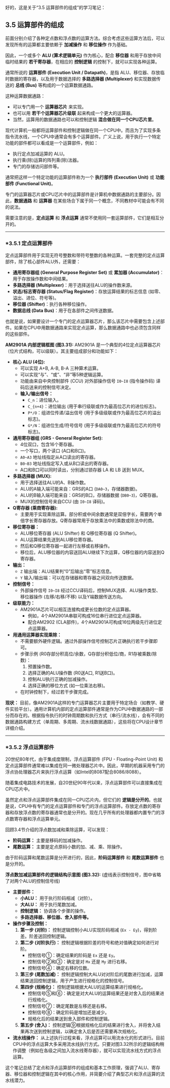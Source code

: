 好的，这是关于“3.5 运算部件的组成”的学习笔记：

## 3.5 运算部件的组成

前面分别介绍了各种定点数和浮点数的运算方法。综合考虑这些运算方法后，可以发现所有的运算都主要依赖于 **加减操作** 和 **移位操作** 作为基础。

因此，一个或多个 **ALU (算术逻辑单元)** 作为核心，配合 **移位器** 和用于存放中间临时结果的 **若干寄存器**，在相应的 **控制逻辑** 的控制下，就可以实现各种运算。

通常所说的 **运算部件 (Execution Unit / Datapath)**，是指 ALU、移位器、存放临时数据的寄存器，以及用于数据选择的 **多路选择器 (Multiplexer)** 和实现数据传送的 **总线 (Bus)** 等构成的一个运算数据通路。

这种运算数据通路：
*   可以专门用一个 **运算器芯片** 来实现。
*   也可以用 **若干个运算器芯片级联** 起来构成一个更大的运算器。
*   当然，运算用的数据通路也可以和控制逻辑 **混合做在同一个CPU芯片里**。

现代计算机一般都将运算部件和控制逻辑做在同一个CPU中。而且为了实现多条指令流水线，一个CPU中通常会有多个运算部件。广义上说，用于执行一个特定功能的部件都可以看成是一个运算部件，例如：
*   执行定点加减运算的 ALU。
*   执行乘(除)运算的阵列乘(除)法器。
*   专门的存储访问部件等。

通常把这样一个特定功能的运算部件称为一个 **执行部件 (Execution Unit)** 或 **功能部件 (Functional Unit)**。

专门的运算器芯片或CPU芯片中的运算部件是计算机中数据通路的主要部分。因此，**数据通路** 和 **运算器** 在某些场合下属于同一个概念，不同教材中可能会有不同的说法。

需要注意的是，**定点运算** 和 **浮点运算** 通常不使用同一套运算部件，它们是相互分开的。

---

### *3.5.1 定点运算部件

定点运算部件用于实现无符号整数和带符号整数的各种运算。一套完整的定点运算部件，除了核心部件ALU外，还需要：

*   **通用寄存器组 (General Purpose Register Set)** 或 **累加器 (Accumulator)**：用于存放操作数和中间结果。
*   **多路选择器 (Multiplexer)**：用于选择送往ALU的操作数来源。
*   **状态/标志寄存器 (Status/Flag Register)**：存放运算结果的标志信息 (如零、溢出、进位、符号等)。
*   **移位器 (Shifter)**：执行各种移位操作。
*   **数据总线 (Data Bus)**：用于在各部件之间传送数据。

也就是说，如果要设计一个专门的定点运算器芯片，那么该芯片中需要包含上述部件。如果在CPU中用数据通路来实现定点运算，那么数据通路中也必须包含同样的这些部件。

**AM2901A 内部逻辑框图 (图3.31):**
AM2901A 是一个典型的4位定点运算器芯片（位片式结构，可以级联）。其主要组成部分和功能如下：

*   **核心 ALU (4位):**
    *   可以实现 A+B, A-B, B-A 三种算术运算。
    *   可以实现“与”、“或”、“非”等5种逻辑运算。
    *   功能由来自中央控制部件 (CCU) 对外部操作信号 `I0~I8` (指令操作码) 译码后送来的控制信号决定。
    *   **输入/输出信号：**
        *   `C_n`：进位输入。
        *   `C_{n+4}`：进位输出 (用于串行级联或作为最高位芯片的进位标志)。
        *   `P*/O`：组进位传递/溢出信号 (用于多级级联或作为最高位芯片的溢出标志)。
        *   `G*/N`：组进位生成/符号信号 (用于多级级联或作为最高位芯片的符号标志)。
*   **通用寄存器组 (GRS - General Register Set):**
    *   4位双口，包含16个寄存器。
    *   一个写口，两个读口 (A口和B口)。
    *   `A0~A3` 地址线指定从A口读出的寄存器。
    *   `B0~B3` 地址线指定写入或从B口读出的寄存器。
    *   A口和B口可以同时读出，分别通过锁存器 LA 和 LB 送到 MUX。
*   **多路选择器 (MUX):**
    *   用于选择送往ALU的A、B操作数。
    *   ALU的A输入端可能来自：GRS的A口 (`DA0~3`，存储器数据)。
    *   ALU的B输入端可能来自：GRS的B口，存储器数据 (`DB0~3`)，Q寄存器。
    *   MUX的控制信号来自CCU (由 `I0~I8` 译码)。
*   **Q寄存器 (乘商寄存器):**
    *   主要用于实现乘除运算。部分积或中间余数通常是双倍字长，需要两个单倍字长寄存器存放。Q寄存器常用于存放乘法中的乘数或除法中的商。
*   **移位寄存器：**
    *   ALU移位寄存器 (ALU Shifter) 和 Q移位寄存器 (Q Shifter)。
    *   ALU运算结果先送到ALU移位寄存器。
    *   然后和Q移位寄存器一起进行左移或右移操作。
    *   移位后，ALU移位器的内容送回ALU继续下次运算，Q移位器的内容送到Q寄存器。
*   **输出：**
    *   `Z` 输出端：ALU结果判“0”后输出“零”标志信息。
    *   `Y` 输入/输出端：可以在存储器和寄存器之间双向传送数据。
*   **控制信号：**
    *   外部操作信号 `I0~I8` 经过CCU译码后，控制MUX选择、ALU操作类型、移位器操作 (左移/右移/不移) 以及Y端数据传送方向。
*   **级联能力：**
    *   AM2901A芯片可以相互连接构成更长位数的定点运算器。
        *   例如，4个AM2901A串联可构成16位串行进位定点运算器。
        *   配合AM2902 (CLA部件)，4个AM2901A可构成16位两级先行进位定点运算器。
*   **用通用运算器实现乘除：**
    *   不需要额外硬件逻辑。通过外部操作信号控制芯片正确执行若干步骤即可。
    *   步骤示例 (R0存部分积高位/余数，Q存部分积低位/商，R1存被乘数/除数)：
        1.  预置操作数。
        2.  选择正确的ALU操作数 (R0送A口, R1送B口)。
        3.  控制ALU执行正确的加减操作。
        4.  选择正确的移位方式 (如一位乘法右移)。
    *   在时钟控制下，经过若干步骤完成。

**现状：**
目前，像AM2901A这样的专门运算器芯片主要用于特定场合（如教学、硬件实验平台）。通用计算机内部的定点运算部件通常是作为CPU中数据通路的一部分而存在的。根据指令执行的时钟周期数和执行方式（串行/流水线），会有不同的数据通路构建方式（单周期、多周期、流水线数据通路），这些将在CPU设计章节详细介绍。

---

### *3.5.2 浮点运算部件

20世纪80年代，由于集成度限制，浮点运算部件 (FPU - Floating-Point Unit) 和定点运算部件通常难以集成在同一微处理器芯片中。因此，早期的机器采用专门的浮点协处理器芯片来执行浮点运算（如Intel的8087配合8086/8088）。

随着集成电路技术的发展，自20世纪90年代以来，浮点运算部件可以直接集成在CPU芯片中。

虽然定点和浮点运算部件集成在同一CPU芯片内，但它们的 **逻辑是分开的**。也就是说，CPU中有专门的定点运算部件和专门的浮点运算部件。存放定点数的寄存器和存放浮点数的寄存器通常也是分开的。现在几乎所有的处理器都内置专门的浮点数寄存器和浮点运算单元。

回顾3.4节介绍的浮点数加减和乘除运算，可以发现：
*   **阶码运算：** 主要是移码的加减操作。
*   **尾数运算：** 主要是定点原码小数的加、减、乘、除操作。

由于阶码运算和尾数运算是分开进行的，因此，**阶码运算部件** 和 **尾数运算部件** 也是分开的。

**浮点数加减运算部件的逻辑结构示意图 (图3.32):**
(虚线表示控制信号，图中省略了对两个ALU的控制信号线)

*   **主要部件：**
    *   **小ALU：** 用于执行阶码相减（对阶）。
    *   **大ALU：** 用于执行尾数加减。
    *   **控制逻辑：** 协调各个步骤的操作。
    *   **多路选择器、移位器、舍入部件等。**
*   **操作步骤及控制：**
    1.  **第一步 (对阶)：** 控制逻辑控制小ALU实现阶码相减 (`Ex - Ey`)，得到阶差。阶差送回控制逻辑。
    2.  **第二步 (对阶执行)：** 控制逻辑根据阶差的符号和绝对值确定如何进行对阶。
        *   控制信号①：确定结果的阶码是 `Ex` 还是 `Ey`。
        *   控制信号②和③：确定是对 `Mx` 还是 `My` 进行右移。
        *   控制信号④：确定右移的位数。
    3.  **第三步 (尾数加减)：** 控制逻辑控制大ALU对对阶后的尾数进行加减，运算结果送回控制逻辑，用于产生进行规格化的控制信号。
    4.  **第四步 (规格化)：** 控制逻辑根据大ALU的运算结果进行规格化。
        *   控制信号⑤和⑥：确定是对大ALU的运算结果还是对舍入后的结果进行规格化。
        *   控制信号⑦：确定尾数是左移还是右移。
        *   控制信号⑧：确定阶码是增加还是减少。
        *   规格化后的结果送到舍入部件和控制逻辑。
    5.  **第五步 (舍入)：** 控制逻辑⑨根据规格化后的结果进行舍入，并将舍入结果再次送到控制逻辑，以确定舍入后是否还需要再次规格化。
*   **流水线操作：** 从上述执行过程来看，浮点运算可以用流水化的形式进行。目前CPU中的浮点运算大多采用流水线执行方式。只要对图3.32所示的逻辑结构稍作调整（例如在各级之间加入流水线寄存器），就可以实现流水线方式的浮点运算。

这个笔记总结了定点和浮点运算部件的组成和基本工作原理，强调了ALU、寄存器、移位器和控制逻辑在其中的核心作用，并简要介绍了典型芯片和浮点运算的流水线潜力。